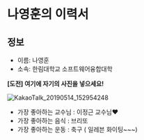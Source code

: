 # 나영훈의 이력서

## 정보
- 이름: 나영훈
- 소속: 한림대학교 소프트웨어융합대학


**[도전] 여기에 자기의 사진을 넣으세요!**

![KakaoTalk_20190514_152954248](https://user-images.githubusercontent.com/38518648/57675862-18684200-765e-11e9-91d1-984689eb1ef0.jpg)


- 가장 좋아하는 교수님 : 이정근 교수님♥
- 가장 좋아하는 음식 : 브리또
- 가장 좋아하는 운동 : 축구 ( 일레븐 화이팅~~~)


